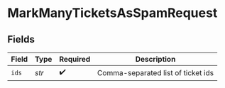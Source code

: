 # MarkManyTicketsAsSpamRequest


## Fields

| Field                              | Type                               | Required                           | Description                        |
| ---------------------------------- | ---------------------------------- | ---------------------------------- | ---------------------------------- |
| `ids`                              | *str*                              | :heavy_check_mark:                 | Comma-separated list of ticket ids |